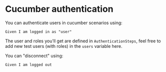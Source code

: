 # Cucumber authentication

You can authenticate users in cucumber scenarios using:

```
Given I am logged in as "user"
```

The user and roles you'll get are defined in `AuthenticationSteps`, feel free to add new test users (with roles) in the `users` variable here.

You can "disconnect" using:

```
Given I am logged out
```
